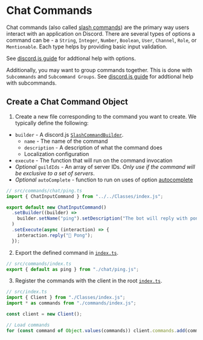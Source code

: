 # Chat Commands

Chat commands (also called [slash commands](https://discordjs.guide/creating-your-bot/slash-commands.html)) are the primary way users interact with an application on Discord. There are several types of options a command can be - a `String`, `Integer`, `Number`, `Boolean`, `User`, `Channel`, `Role`, or `Mentionable`. Each type helps by providing basic input validation.

See [discord.js guide](https://discordjs.guide/slash-commands/advanced-creation.html#adding-options) for addtional help with options.

Additionally, you may want to group commands together. This is done with `Subcommands` and `Subcommand Groups`. See [discord.js guide](https://discordjs.guide/slash-commands/advanced-creation.html#subcommands) for addtional help with subcommands.

## Create a Chat Command Object

1. Create a new file corresponding to the command you want to create. We typically define the following:

- `builder` - A discord.js [`SlashCommandBuilder`](https://discord.js.org/docs/packages/discord.js/14.18.0/SlashCommandBuilder:Class).
  - `name` - The name of the command
  - `description` - A description of what the command does
  - Localization configuration
- `execute` - The function that will run on the command invocation
- _Optional_ `guildIds` - An array of server IDs. _Only use if the command will be exclusive to a set of servers_.
- _Optional_ `autoComplete` - function to run on uses of option [autocomplete](https://discordjs.guide/slash-commands/autocomplete.html)

```ts
// src/commands/chat/ping.ts
import { ChatInputCommand } from "../../Classes/index.js";

export default new ChatInputCommand()
  .setBuilder((builder) =>
    builder.setName("ping").setDescription("The bot will reply with pong"),
  )
  .setExecute(async (interaction) => {
    interaction.reply("🏓 Pong");
  });
```

2. Export the defined command in [`index.ts`](../index.ts).

```ts
// src/commands/index.ts
export { default as ping } from "./chat/ping.js";
```

3. Register the commands with the client in the root [`index.ts`](../../index.ts).

```ts
// src/index.ts
import { Client } from "./Classes/index.js";
import * as commands from "./commands/index.js";

const client = new Client();

// Load commands
for (const command of Object.values(commands)) client.commands.add(command);
```
